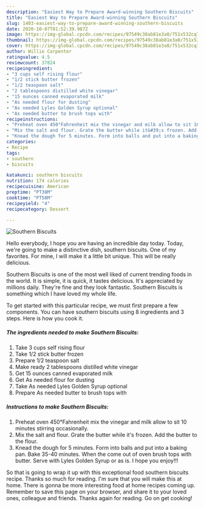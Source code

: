 ```yaml
---
description: "Easiest Way to Prepare Award-winning Southern Biscuits"
title: "Easiest Way to Prepare Award-winning Southern Biscuits"
slug: 1403-easiest-way-to-prepare-award-winning-southern-biscuits
date: 2020-10-07T01:52:39.987Z
image: https://img-global.cpcdn.com/recipes/97549c38ab81e3a0/751x532cq70/southern-biscuits-recipe-main-photo.jpg
thumbnail: https://img-global.cpcdn.com/recipes/97549c38ab81e3a0/751x532cq70/southern-biscuits-recipe-main-photo.jpg
cover: https://img-global.cpcdn.com/recipes/97549c38ab81e3a0/751x532cq70/southern-biscuits-recipe-main-photo.jpg
author: Willie Carpenter
ratingvalue: 4.5
reviewcount: 37824
recipeingredient:
- "3 cups self rising flour"
- "1/2 stick butter frozen"
- "1/2 teaspoon salt"
- "2 tablespoons distilled white vinegar"
- "15 ounces canned evaporated milk"
- "As needed flour for dusting"
- "As needed Lyles Golden Syrup optional"
- "As needed butter to brush tops with"
recipeinstructions:
- "Preheat oven 450°Fahrenheit mix the vinegar and milk allow to sit 10 minutes stirring occasionally."
- "Mix the salt and flour. Grate the butter while it&#39;s frozen. Add the butter to the flour."
- "Knead the dough for 5 minutes. Form into balls and put into a baking pan. Bake 35-40 minutes. When the come out of oven brush tops with butter. Serve with Lyles Golden Syrup or as is. I hope you enjoy!!!"
categories:
- Recipe
tags:
- southern
- biscuits

katakunci: southern biscuits 
nutrition: 174 calories
recipecuisine: American
preptime: "PT38M"
cooktime: "PT58M"
recipeyield: "4"
recipecategory: Dessert

---
```



![Southern Biscuits](https://img-global.cpcdn.com/recipes/97549c38ab81e3a0/751x532cq70/southern-biscuits-recipe-main-photo.jpg)

Hello everybody, I hope you are having an incredible day today. Today, we're going to make a distinctive dish, southern biscuits. One of my favorites. For mine, I will make it a little bit unique. This will be really delicious.

Southern Biscuits is one of the most well liked of current trending foods in the world. It is simple, it is quick, it tastes delicious. It's appreciated by millions daily. They're fine and they look fantastic. Southern Biscuits is something which I have loved my whole life.




To get started with this particular recipe, we must first prepare a few components. You can have southern biscuits using 8 ingredients and 3 steps. Here is how you cook it.

<!--inarticleads1-->

##### The ingredients needed to make Southern Biscuits:

1. Take 3 cups self rising flour
1. Take 1/2 stick butter frozen
1. Prepare 1/2 teaspoon salt
1. Make ready 2 tablespoons distilled white vinegar
1. Get 15 ounces canned evaporated milk
1. Get As needed flour for dusting
1. Take As needed Lyles Golden Syrup optional
1. Prepare As needed butter to brush tops with




<!--inarticleads2-->

##### Instructions to make Southern Biscuits:

1. Preheat oven 450°Fahrenheit mix the vinegar and milk allow to sit 10 minutes stirring occasionally.
1. Mix the salt and flour. Grate the butter while it&#39;s frozen. Add the butter to the flour.
1. Knead the dough for 5 minutes. Form into balls and put into a baking pan. Bake 35-40 minutes. When the come out of oven brush tops with butter. Serve with Lyles Golden Syrup or as is. I hope you enjoy!!!




So that is going to wrap it up with this exceptional food southern biscuits recipe. Thanks so much for reading. I'm sure that you will make this at home. There is gonna be more interesting food at home recipes coming up. Remember to save this page on your browser, and share it to your loved ones, colleague and friends. Thanks again for reading. Go on get cooking!
